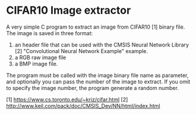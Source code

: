 # CIFAR10 Image extractor

A very simple C program to extract an image from CIFAR10 [1] binary file. The image is saved in three format:
1. an header file that can be used with the CMSIS Neural Network Library [2] "Convolutional Neural Network Example" example.
2. a RGB raw image file
3. a BMP image file.

The program must be called with the image binary file name as parameter, and optionally you can pass the number of the image to extract.
If you omit to specify the image number, the program generate a random number.

[1] https://www.cs.toronto.edu/~kriz/cifar.html
[2] http://www.keil.com/pack/doc/CMSIS_Dev/NN/html/index.html


